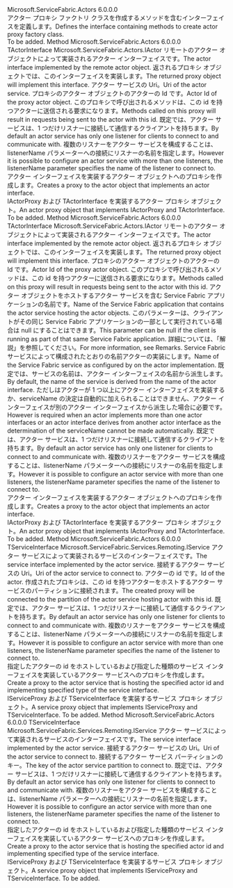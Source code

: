 <Type Name="IActorProxyFactory" FullName="Microsoft.ServiceFabric.Actors.Client.IActorProxyFactory">
  <TypeSignature Language="C#" Value="public interface IActorProxyFactory" />
  <TypeSignature Language="ILAsm" Value=".class public interface auto ansi abstract IActorProxyFactory" />
  <TypeSignature Language="DocId" Value="T:Microsoft.ServiceFabric.Actors.Client.IActorProxyFactory" />
  <TypeSignature Language="VB.NET" Value="Public Interface IActorProxyFactory" />
  <TypeSignature Language="F#" Value="type IActorProxyFactory = interface" />
  <AssemblyInfo>
    <AssemblyName>Microsoft.ServiceFabric.Actors</AssemblyName>
    <AssemblyVersion>6.0.0.0</AssemblyVersion>
  </AssemblyInfo>
  <Interfaces />
  <Docs>
    <summary>
            <span data-ttu-id="1b618-101">アクター プロキシ ファクトリ クラスを作成するメソッドを含むインターフェイスを定義します。</span><span class="sxs-lookup"><span data-stu-id="1b618-101">Defines the interface containing methods to create actor proxy factory class.</span></span>
            </summary>
    <remarks>To be added.</remarks>
  </Docs>
  <Members>
    <Member MemberName="CreateActorProxy&lt;TActorInterface&gt;">
      <MemberSignature Language="C#" Value="public TActorInterface CreateActorProxy&lt;TActorInterface&gt; (Uri serviceUri, Microsoft.ServiceFabric.Actors.ActorId actorId, string listenerName = null) where TActorInterface : Microsoft.ServiceFabric.Actors.IActor;" />
      <MemberSignature Language="ILAsm" Value=".method public hidebysig newslot virtual instance !!TActorInterface CreateActorProxy&lt;(class Microsoft.ServiceFabric.Actors.IActor) TActorInterface&gt;(class System.Uri serviceUri, class Microsoft.ServiceFabric.Actors.ActorId actorId, string listenerName) cil managed" />
      <MemberSignature Language="DocId" Value="M:Microsoft.ServiceFabric.Actors.Client.IActorProxyFactory.CreateActorProxy``1(System.Uri,Microsoft.ServiceFabric.Actors.ActorId,System.String)" />
      <MemberSignature Language="F#" Value="abstract member CreateActorProxy : Uri * Microsoft.ServiceFabric.Actors.ActorId * string -&gt; 'ActorInterface (requires 'ActorInterface :&gt; Microsoft.ServiceFabric.Actors.IActor)" Usage="iActorProxyFactory.CreateActorProxy (serviceUri, actorId, listenerName)" />
      <MemberType>Method</MemberType>
      <AssemblyInfo>
        <AssemblyName>Microsoft.ServiceFabric.Actors</AssemblyName>
        <AssemblyVersion>6.0.0.0</AssemblyVersion>
      </AssemblyInfo>
      <ReturnValue>
        <ReturnType>TActorInterface</ReturnType>
      </ReturnValue>
      <TypeParameters>
        <TypeParameter Name="TActorInterface">
          <Constraints>
            <InterfaceName>Microsoft.ServiceFabric.Actors.IActor</InterfaceName>
          </Constraints>
        </TypeParameter>
      </TypeParameters>
      <Parameters>
        <Parameter Name="serviceUri" Type="System.Uri" />
        <Parameter Name="actorId" Type="Microsoft.ServiceFabric.Actors.ActorId" />
        <Parameter Name="listenerName" Type="System.String" />
      </Parameters>
      <Docs>
        <typeparam name="TActorInterface">
            <span data-ttu-id="1b618-102">リモートのアクター オブジェクトによって実装されるアクター インターフェイスです。</span><span class="sxs-lookup"><span data-stu-id="1b618-102">The actor interface implemented by the remote actor object.</span></span> <span data-ttu-id="1b618-103">返されるプロキシ オブジェクトでは、このインターフェイスを実装します。</span><span class="sxs-lookup"><span data-stu-id="1b618-103">The returned proxy object will implement this interface.</span></span>
            </typeparam>
        <param name="serviceUri"><span data-ttu-id="1b618-104">アクター サービスの Uri。</span><span class="sxs-lookup"><span data-stu-id="1b618-104">Uri of the actor service.</span></span></param>
        <param name="actorId"><span data-ttu-id="1b618-105">プロキシのアクター オブジェクトのアクターの Id です。</span><span class="sxs-lookup"><span data-stu-id="1b618-105">Actor Id of the proxy actor object.</span></span> <span data-ttu-id="1b618-106">このプロキシで呼び出されるメソッドは、この id を持つアクターに送信される要求になります。</span><span class="sxs-lookup"><span data-stu-id="1b618-106">Methods called on this proxy will result in requests being sent to the actor with this id.</span></span></param>
        <param name="listenerName">
            <span data-ttu-id="1b618-107">既定では、アクター サービスは、1 つだけリスナーに接続して通信するクライアントを持ちます。</span><span class="sxs-lookup"><span data-stu-id="1b618-107">By default an actor service has only one listener for clients to connect to and communicate with.</span></span>
            <span data-ttu-id="1b618-108">複数のリスナーをアクター サービスを構成することは、listenerName パラメーターへの接続にリスナーの名前を指定します。</span><span class="sxs-lookup"><span data-stu-id="1b618-108">However it is possible to configure an actor service with more than one listeners, the listenerName parameter specifies the name of the listener to connect to.</span></span>
            </param>
        <summary>
            <span data-ttu-id="1b618-109">アクター インターフェイスを実装するアクター オブジェクトへのプロキシを作成します。</span><span class="sxs-lookup"><span data-stu-id="1b618-109">Creates a proxy to the actor object that implements an actor interface.</span></span>
            </summary>
        <returns><span data-ttu-id="1b618-110">IActorProxy および TActorInterface を実装するアクター プロキシ オブジェクト。</span><span class="sxs-lookup"><span data-stu-id="1b618-110">An actor proxy object that implements IActorProxy and TActorInterface.</span></span></returns>
        <remarks>To be added.</remarks>
      </Docs>
    </Member>
    <Member MemberName="CreateActorProxy&lt;TActorInterface&gt;">
      <MemberSignature Language="C#" Value="public TActorInterface CreateActorProxy&lt;TActorInterface&gt; (Microsoft.ServiceFabric.Actors.ActorId actorId, string applicationName = null, string serviceName = null, string listenerName = null) where TActorInterface : Microsoft.ServiceFabric.Actors.IActor;" />
      <MemberSignature Language="ILAsm" Value=".method public hidebysig newslot virtual instance !!TActorInterface CreateActorProxy&lt;(class Microsoft.ServiceFabric.Actors.IActor) TActorInterface&gt;(class Microsoft.ServiceFabric.Actors.ActorId actorId, string applicationName, string serviceName, string listenerName) cil managed" />
      <MemberSignature Language="DocId" Value="M:Microsoft.ServiceFabric.Actors.Client.IActorProxyFactory.CreateActorProxy``1(Microsoft.ServiceFabric.Actors.ActorId,System.String,System.String,System.String)" />
      <MemberSignature Language="F#" Value="abstract member CreateActorProxy : Microsoft.ServiceFabric.Actors.ActorId * string * string * string -&gt; 'ActorInterface (requires 'ActorInterface :&gt; Microsoft.ServiceFabric.Actors.IActor)" Usage="iActorProxyFactory.CreateActorProxy (actorId, applicationName, serviceName, listenerName)" />
      <MemberType>Method</MemberType>
      <AssemblyInfo>
        <AssemblyName>Microsoft.ServiceFabric.Actors</AssemblyName>
        <AssemblyVersion>6.0.0.0</AssemblyVersion>
      </AssemblyInfo>
      <ReturnValue>
        <ReturnType>TActorInterface</ReturnType>
      </ReturnValue>
      <TypeParameters>
        <TypeParameter Name="TActorInterface">
          <Constraints>
            <InterfaceName>Microsoft.ServiceFabric.Actors.IActor</InterfaceName>
          </Constraints>
        </TypeParameter>
      </TypeParameters>
      <Parameters>
        <Parameter Name="actorId" Type="Microsoft.ServiceFabric.Actors.ActorId" />
        <Parameter Name="applicationName" Type="System.String" />
        <Parameter Name="serviceName" Type="System.String" />
        <Parameter Name="listenerName" Type="System.String" />
      </Parameters>
      <Docs>
        <typeparam name="TActorInterface">
            <span data-ttu-id="1b618-111">リモートのアクター オブジェクトによって実装されるアクター インターフェイスです。</span><span class="sxs-lookup"><span data-stu-id="1b618-111">The actor interface implemented by the remote actor object.</span></span> <span data-ttu-id="1b618-112">返されるプロキシ オブジェクトでは、このインターフェイスを実装します。</span><span class="sxs-lookup"><span data-stu-id="1b618-112">The returned proxy object will implement this interface.</span></span>
            </typeparam>
        <param name="actorId"><span data-ttu-id="1b618-113">プロキシのアクター オブジェクトのアクターの Id です。</span><span class="sxs-lookup"><span data-stu-id="1b618-113">Actor Id of the proxy actor object.</span></span> <span data-ttu-id="1b618-114">このプロキシで呼び出されるメソッドは、この id を持つアクターに送信される要求になります。</span><span class="sxs-lookup"><span data-stu-id="1b618-114">Methods called on this proxy will result in requests being sent to the actor with this id.</span></span></param>
        <param name="applicationName">
            <span data-ttu-id="1b618-115">アクター オブジェクトをホストするアクター サービスを含む Service Fabric アプリケーションの名前です。</span><span class="sxs-lookup"><span data-stu-id="1b618-115">Name of the Service Fabric application that contains the actor service hosting the actor objects.</span></span>
            <span data-ttu-id="1b618-116">このパラメーターは、クライアントがその同じ Service Fabric アプリケーションの一部として実行されている場合は null にすることはできます。</span><span class="sxs-lookup"><span data-stu-id="1b618-116">This parameter can be null if the client is running as part of that same Service Fabric application.</span></span> <span data-ttu-id="1b618-117">詳細については、「解説」を参照してください。</span><span class="sxs-lookup"><span data-stu-id="1b618-117">For more information, see Remarks.</span></span> 
            </param>
        <param name="serviceName">
            <span data-ttu-id="1b618-118">Service Fabric サービスによって構成されたとおりの名前<see cref="T:Microsoft.ServiceFabric.Actors.Runtime.ActorServiceAttribute" />アクターの実装にします。</span><span class="sxs-lookup"><span data-stu-id="1b618-118">Name of the Service Fabric service as configured by <see cref="T:Microsoft.ServiceFabric.Actors.Runtime.ActorServiceAttribute" /> on the actor implementation.</span></span>
            <span data-ttu-id="1b618-119">既定では、サービスの名前は、アクター インターフェイスの名前から派生します。</span><span class="sxs-lookup"><span data-stu-id="1b618-119">By default, the name of the service is derived from the name of the actor interface.</span></span> <span data-ttu-id="1b618-120">ただし<see cref="T:Microsoft.ServiceFabric.Actors.Runtime.ActorServiceAttribute" />はアクターが 1 つ以上にアクター インターフェイスを実装するか、serviceName の決定は自動的に加えられることはできません、アクター インターフェイスが別のアクター インターフェイスから派生した場合に必要です。</span><span class="sxs-lookup"><span data-stu-id="1b618-120">However <see cref="T:Microsoft.ServiceFabric.Actors.Runtime.ActorServiceAttribute" /> is required when an actor implements more than one actor interfaces or an actor interface derives from another actor interface as the determination of the serviceName cannot be made automatically.</span></span>
            </param>
        <param name="listenerName">
            <span data-ttu-id="1b618-121">既定では、アクター サービスは、1 つだけリスナーに接続して通信するクライアントを持ちます。</span><span class="sxs-lookup"><span data-stu-id="1b618-121">By default an actor service has only one listener for clients to connect to and communicate with.</span></span>
            <span data-ttu-id="1b618-122">複数のリスナーをアクター サービスを構成することは、listenerName パラメーターへの接続にリスナーの名前を指定します。</span><span class="sxs-lookup"><span data-stu-id="1b618-122">However it is possible to configure an actor service with more than one listeners, the listenerName parameter specifies the name of the listener to connect to.</span></span>
            </param>
        <summary>
            <span data-ttu-id="1b618-123">アクター インターフェイスを実装するアクター オブジェクトへのプロキシを作成します。</span><span class="sxs-lookup"><span data-stu-id="1b618-123">Creates a proxy to the actor object that implements an actor interface.</span></span>
            </summary>
        <returns><span data-ttu-id="1b618-124">IActorProxy および TActorInterface を実装するアクター プロキシ オブジェクト。</span><span class="sxs-lookup"><span data-stu-id="1b618-124">An actor proxy object that implements IActorProxy and TActorInterface.</span></span></returns>
        <remarks>To be added.</remarks>
      </Docs>
    </Member>
    <Member MemberName="CreateActorServiceProxy&lt;TServiceInterface&gt;">
      <MemberSignature Language="C#" Value="public TServiceInterface CreateActorServiceProxy&lt;TServiceInterface&gt; (Uri serviceUri, Microsoft.ServiceFabric.Actors.ActorId actorId, string listenerName = null) where TServiceInterface : Microsoft.ServiceFabric.Services.Remoting.IService;" />
      <MemberSignature Language="ILAsm" Value=".method public hidebysig newslot virtual instance !!TServiceInterface CreateActorServiceProxy&lt;(class Microsoft.ServiceFabric.Services.Remoting.IService) TServiceInterface&gt;(class System.Uri serviceUri, class Microsoft.ServiceFabric.Actors.ActorId actorId, string listenerName) cil managed" />
      <MemberSignature Language="DocId" Value="M:Microsoft.ServiceFabric.Actors.Client.IActorProxyFactory.CreateActorServiceProxy``1(System.Uri,Microsoft.ServiceFabric.Actors.ActorId,System.String)" />
      <MemberSignature Language="F#" Value="abstract member CreateActorServiceProxy : Uri * Microsoft.ServiceFabric.Actors.ActorId * string -&gt; 'ServiceInterface (requires 'ServiceInterface :&gt; Microsoft.ServiceFabric.Services.Remoting.IService)" Usage="iActorProxyFactory.CreateActorServiceProxy (serviceUri, actorId, listenerName)" />
      <MemberType>Method</MemberType>
      <AssemblyInfo>
        <AssemblyName>Microsoft.ServiceFabric.Actors</AssemblyName>
        <AssemblyVersion>6.0.0.0</AssemblyVersion>
      </AssemblyInfo>
      <ReturnValue>
        <ReturnType>TServiceInterface</ReturnType>
      </ReturnValue>
      <TypeParameters>
        <TypeParameter Name="TServiceInterface">
          <Constraints>
            <InterfaceName>Microsoft.ServiceFabric.Services.Remoting.IService</InterfaceName>
          </Constraints>
        </TypeParameter>
      </TypeParameters>
      <Parameters>
        <Parameter Name="serviceUri" Type="System.Uri" />
        <Parameter Name="actorId" Type="Microsoft.ServiceFabric.Actors.ActorId" />
        <Parameter Name="listenerName" Type="System.String" />
      </Parameters>
      <Docs>
        <typeparam name="TServiceInterface"><span data-ttu-id="1b618-125">アクター サービスによって実装されるサービスのインターフェイスです。</span><span class="sxs-lookup"><span data-stu-id="1b618-125">The service interface implemented by the actor service.</span></span></typeparam>
        <param name="serviceUri"><span data-ttu-id="1b618-126">接続するアクター サービスの Uri。</span><span class="sxs-lookup"><span data-stu-id="1b618-126">Uri of the actor service to connect to.</span></span></param>
        <param name="actorId"><span data-ttu-id="1b618-127">アクターの id です。</span><span class="sxs-lookup"><span data-stu-id="1b618-127">Id of the actor.</span></span> <span data-ttu-id="1b618-128">作成されたプロキシは、この id を持つアクターをホストするアクター サービスのパーティションに接続されます。</span><span class="sxs-lookup"><span data-stu-id="1b618-128">The created proxy will be connected to the partition of the actor service hosting actor with this id.</span></span></param>
        <param name="listenerName">
            <span data-ttu-id="1b618-129">既定では、アクター サービスは、1 つだけリスナーに接続して通信するクライアントを持ちます。</span><span class="sxs-lookup"><span data-stu-id="1b618-129">By default an actor service has only one listener for clients to connect to and communicate with.</span></span>
            <span data-ttu-id="1b618-130">複数のリスナーをアクター サービスを構成することは、listenerName パラメーターへの接続にリスナーの名前を指定します。</span><span class="sxs-lookup"><span data-stu-id="1b618-130">However it is possible to configure an actor service with more than one listeners, the listenerName parameter specifies the name of the listener to connect to.</span></span>
            </param>
        <summary>
            <span data-ttu-id="1b618-131">指定したアクターの id をホストしているおよび指定した種類のサービス インターフェイスを実装しているアクター サービスへのプロキシを作成します。</span><span class="sxs-lookup"><span data-stu-id="1b618-131">Create a proxy to the actor service that is hosting the specified actor id and implementing specified type of the service interface.</span></span>
            </summary>
        <returns><span data-ttu-id="1b618-132">IServiceProxy および TServiceInterface を実装するサービス プロキシ オブジェクト。</span><span class="sxs-lookup"><span data-stu-id="1b618-132">A service proxy object that implements IServiceProxy and TServiceInterface.</span></span></returns>
        <remarks>To be added.</remarks>
      </Docs>
    </Member>
    <Member MemberName="CreateActorServiceProxy&lt;TServiceInterface&gt;">
      <MemberSignature Language="C#" Value="public TServiceInterface CreateActorServiceProxy&lt;TServiceInterface&gt; (Uri serviceUri, long partitionKey, string listenerName = null) where TServiceInterface : Microsoft.ServiceFabric.Services.Remoting.IService;" />
      <MemberSignature Language="ILAsm" Value=".method public hidebysig newslot virtual instance !!TServiceInterface CreateActorServiceProxy&lt;(class Microsoft.ServiceFabric.Services.Remoting.IService) TServiceInterface&gt;(class System.Uri serviceUri, int64 partitionKey, string listenerName) cil managed" />
      <MemberSignature Language="DocId" Value="M:Microsoft.ServiceFabric.Actors.Client.IActorProxyFactory.CreateActorServiceProxy``1(System.Uri,System.Int64,System.String)" />
      <MemberSignature Language="VB.NET" Value="Public Function CreateActorServiceProxy(Of TServiceInterface As IService) (serviceUri As Uri, partitionKey As Long, Optional listenerName As String = null) As TServiceInterface" />
      <MemberSignature Language="F#" Value="abstract member CreateActorServiceProxy : Uri * int64 * string -&gt; 'ServiceInterface (requires 'ServiceInterface :&gt; Microsoft.ServiceFabric.Services.Remoting.IService)" Usage="iActorProxyFactory.CreateActorServiceProxy (serviceUri, partitionKey, listenerName)" />
      <MemberType>Method</MemberType>
      <AssemblyInfo>
        <AssemblyName>Microsoft.ServiceFabric.Actors</AssemblyName>
        <AssemblyVersion>6.0.0.0</AssemblyVersion>
      </AssemblyInfo>
      <ReturnValue>
        <ReturnType>TServiceInterface</ReturnType>
      </ReturnValue>
      <TypeParameters>
        <TypeParameter Name="TServiceInterface">
          <Constraints>
            <InterfaceName>Microsoft.ServiceFabric.Services.Remoting.IService</InterfaceName>
          </Constraints>
        </TypeParameter>
      </TypeParameters>
      <Parameters>
        <Parameter Name="serviceUri" Type="System.Uri" />
        <Parameter Name="partitionKey" Type="System.Int64" />
        <Parameter Name="listenerName" Type="System.String" />
      </Parameters>
      <Docs>
        <typeparam name="TServiceInterface"><span data-ttu-id="1b618-133">アクター サービスによって実装されるサービスのインターフェイスです。</span><span class="sxs-lookup"><span data-stu-id="1b618-133">The service interface implemented by the actor service.</span></span></typeparam>
        <param name="serviceUri"><span data-ttu-id="1b618-134">接続するアクター サービスの Uri。</span><span class="sxs-lookup"><span data-stu-id="1b618-134">Uri of the actor service to connect to.</span></span></param>
        <param name="partitionKey"><span data-ttu-id="1b618-135">接続するアクター サービス パーティションのキー。</span><span class="sxs-lookup"><span data-stu-id="1b618-135">The key of the actor service partition to connect to.</span></span></param>
        <param name="listenerName">
            <span data-ttu-id="1b618-136">既定では、アクター サービスは、1 つだけリスナーに接続して通信するクライアントを持ちます。</span><span class="sxs-lookup"><span data-stu-id="1b618-136">By default an actor service has only one listener for clients to connect to and communicate with.</span></span>
            <span data-ttu-id="1b618-137">複数のリスナーをアクター サービスを構成することは、listenerName パラメーターへの接続にリスナーの名前を指定します。</span><span class="sxs-lookup"><span data-stu-id="1b618-137">However it is possible to configure an actor service with more than one listeners, the listenerName parameter specifies the name of the listener to connect to.</span></span>
            </param>
        <summary>
            <span data-ttu-id="1b618-138">指定したアクターの id をホストしているおよび指定した種類のサービス インターフェイスを実装しているアクター サービスへのプロキシを作成します。</span><span class="sxs-lookup"><span data-stu-id="1b618-138">Create a proxy to the actor service that is hosting the specified actor id and implementing specified type of the service interface.</span></span>
            </summary>
        <returns><span data-ttu-id="1b618-139">IServiceProxy および TServiceInterface を実装するサービス プロキシ オブジェクト。</span><span class="sxs-lookup"><span data-stu-id="1b618-139">A service proxy object that implements IServiceProxy and TServiceInterface.</span></span></returns>
        <remarks>To be added.</remarks>
      </Docs>
    </Member>
  </Members>
</Type>